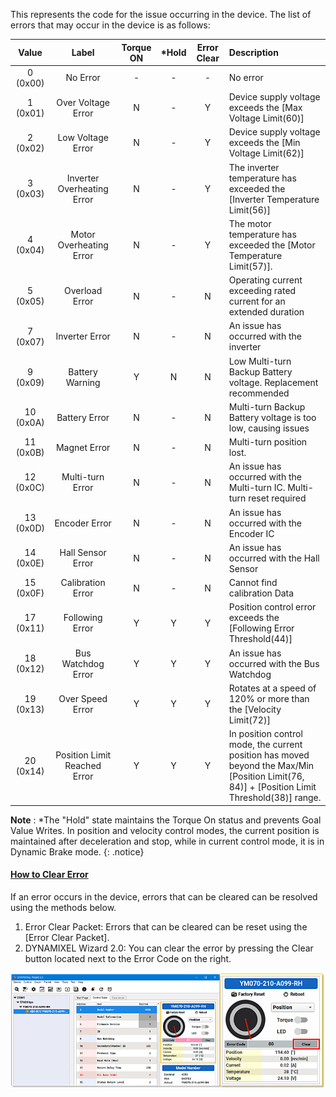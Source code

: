 This represents the code for the issue occurring in the device. The list of errors that may occur in the device is as follows:

| Value     |           Label              | Torque ON | *Hold | Error Clear | Description                                                                |
|:---------:|:----------------------------:|:---------:|:-----:|:-----------:|:---------------------------------------------------------------------------|
| 0 (0x00)  | No Error                     | -         | -     | -           | No error                                                                   |
| 1 (0x01)  | Over Voltage Error           | N         | -     | Y           | Device supply voltage exceeds the [Max Voltage Limit(60)]                  |
| 2 (0x02)  | Low Voltage Error            | N         | -     | Y           | Device supply voltage exceeds the [Min Voltage Limit(62)]                  |
| 3 (0x03)  | Inverter Overheating Error   | N         | -     | Y           | The inverter temperature has exceeded the [Inverter Temperature Limit(56)] |
| 4 (0x04)  | Motor Overheating Error      | N         | -     | Y           | The motor temperature has exceeded the [Motor Temperature Limit(57)].      |
| 5 (0x05)  | Overload Error               | N         | -     | N           | Operating current exceeding rated current for an extended duration         |
| 7 (0x07)  | Inverter Error               | N         | -     | N           | An issue has occurred with the inverter                                    |
| 9 (0x09)  | Battery Warning              | Y         | N     | N           | Low Multi-turn Backup Battery voltage. Replacement recommended             |
| 10 (0x0A) | Battery Error                | N         | -     | N           | Multi-turn Backup Battery voltage is too low, causing issues               |
| 11 (0x0B) | Magnet Error                 | N         | -     | N           | Multi-turn position lost.                                                  |
| 12 (0x0C) | Multi-turn Error             | N         | -     | N           | An issue has occurred with the Multi-turn IC. Multi-turn reset required    |
| 13 (0x0D) | Encoder Error                | N         | -     | N           | An issue has occurred with the Encoder IC                                  |
| 14 (0x0E) | Hall Sensor Error            | N         | -     | N           | An issue has occurred with the Hall Sensor                                 |
| 15 (0x0F) | Calibration Error            | N         | -     | N           | Cannot find calibration Data                                               |
| 17 (0x11) | Following Error              | Y         | Y     | Y           | Position control error exceeds the [Following Error Threshold(44)]         |
| 18 (0x12) | Bus Watchdog Error           | Y         | Y     | Y           | An issue has occurred with the Bus Watchdog                                |
| 19 (0x13) | Over Speed Error             | Y         | Y     | Y           | Rotates at a speed of 120% or more than the [Velocity Limit(72)]           |
| 20 (0x14) | Position Limit Reached Error | Y         | Y     | Y           | In position control mode, the current position has moved<br />beyond the Max/Min [Position Limit(76, 84)] + [Position Limit Threshold(38)] range. |


**Note** : *The "Hold" state maintains the Torque On status and prevents Goal Value Writes. In position and velocity control modes, the current position is maintained after deceleration and stop, while in current control mode, it is in Dynamic Brake mode.
{: .notice}


#### [How to Clear Error](#how-to-clear-error)

If an error occurs in the device, errors that can be cleared can be resolved using the methods below. 
1. Error Clear Packet: Errors that can be cleared can be reset using the [Error Clear Packet].
2. DYNAMIXEL Wizard 2.0: You can clear the error by pressing the Clear button located next to the Error Code on the right.


![](/assets/images/dxl/y/clear_error.png)

